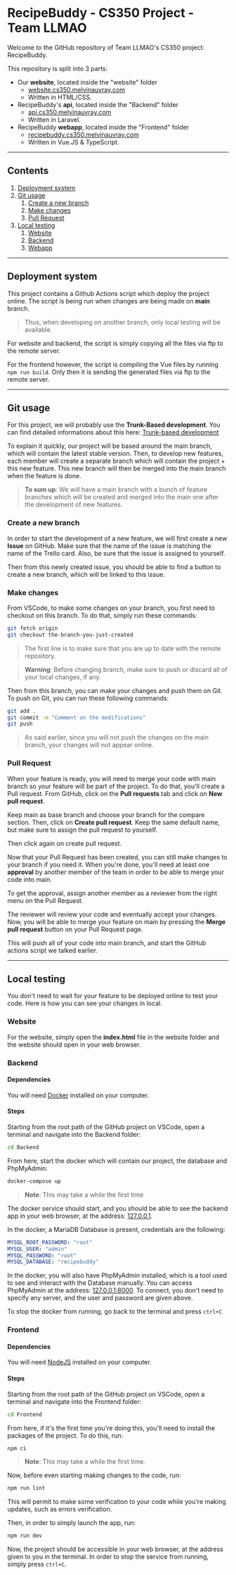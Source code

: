 # RecipeBuddy - CS350 Project - Team LLMAO

Welcome to the GitHub repository of Team LLMAO's CS350 project: RecipeBuddy.

This repository is split into 3 parts:

- Our **website**, located inside the "website" folder
  - [website.cs350.melvinauvray.com](https://www.website.cs350.melvinauvray.com)
  - Written in HTML/CSS.
- RecipeBuddy's **api**, located inside the "Backend" folder
  - [api.cs350.melvinauvray.com](https://www.api.cs350.melvinauvray.com)
  - Written in Laravel.
- RecipeBuddy **webapp**, located inside the "Frontend" folder
  - [recipebuddy.cs350.melvinauvray.com](https://recipebuddy.cs350.melvinauvray.com)
  - Written in Vue.JS & TypeScript.

---

## Contents

1. [Deployment system](#deployment-system)
2. [Git usage](#git-usage)
   1. [Create a new branch](#create-a-new-branch)
   2. [Make changes](#make-changes)
   3. [Pull Request](#pull-request)
3. [Local testing](#local-testing)
   1. [Website](#website)
   2. [Backend](#backend)
   3. [Webapp](#webapp)

---

## Deployment system

This project contains a Github Actions script which deploy the project online.
The script is being run when changes are being made on **main** branch.

> Thus, when developing on another branch, only local testing will be available.

For website and backend, the script is simply copying all the files via ftp to the remote server.

For the frontend however, the script is compiling the Vue files by running `npm run build`. Only then it is sending the generated files via ftp to the remote server.

---

## Git usage

For this project, we will probably use the **Trunk-Based development**. You can find detailed informations about this here: [Trunk-based development](https://www.atlassian.com/continuous-delivery/continuous-integration/trunk-based-development)

To explain it quickly, our project will be based around the main branch, which will contain the latest stable version. Then, to develop new features, each member will create a separate branch which will contain the project + this new feature. This new branch will then be merged into the main branch when the feature is done.

> **To sum up**: We will have a main branch with a bunch of feature branches which will be created and merged into the main one after the development of new features.

### Create a new branch

In order to start the development of a new feature, we will first create a new **Issue** on GitHub. Make sure that the name of the issue is matching the name of the Trello card.
Also, be sure that the issue is assigned to yourself.

Then from this newly created issue, you should be able to find a button to create a new branch, which will be linked to this issue.

### Make changes

From VSCode, to make some changes on your branch, you first need to checkout on this branch. To do that, simply run these commands:

```bash
git fetch origin
git checkout the-branch-you-just-created
```

> The first line is to make sure that you are up to date with the remote repository.

> **Warning**: Before changing branch, make sure to push or discard all of your local changes, if any.

Then from this branch, you can make your changes and push them on Git.
To push on Git, you can run these following commands:

```bash
git add .
git commit -m "Comment on the modifications"
git push
```

> As said earlier, since you will not push the changes on the main branch, your changes will not appear online.

### Pull Request

When your feature is ready, you will need to merge your code with main branch so your feature will be part of the project.
To do that, you'll create a Pull request.
From GitHub, click on the **Pull requests** tab and click on **New pull request**.

Keep main as base branch and choose your branch for the compare section. Then, click on **Create pull request**.
Keep the same default name, but make sure to assign the pull request to yourself.

Then click again on create pull request.

Now that your Pull Request has been created, you can still make changes to your branch if you need it. When you're done, you'll need at least one **approval** by another member of the team in order to be able to merge your code into main.

To get the approval, assign another member as a reviewer from the right menu on the Pull Request.

The reviewer will review your code and eventually accept your changes. Now, you will be able to merge your feature on main by pressing the **Merge pull request** button on your Pull Request page.

This will push all of your code into main branch, and start the GitHub actions script we talked earlier.

---

## Local testing

You don't need to wait for your feature to be deployed online to test your code. Here is how you can see your changes in local.

### Website

For the website, simply open the **index.html** file in the website folder and the website should open in your web browser.

### Backend

#### Dependencies

You will need [Docker](https://www.docker.com/) installed on your computer.

#### Steps

Starting from the root path of the GitHub project on VSCode, open a terminal and navigate into the Backend folder:

```bash
cd Backend
```

From here, start the docker which will contain our project, the database and PhpMyAdmin:

```bash
docker-compose up
```

> **Note**: This may take a while the first time

The docker service should start, and you should be able to see the backend app in your web browser, at the address: [127.0.0.1](127.0.0.1).

In the docker, a MariaDB Database is present, credentials are the following:

```yml
MYSQL_ROOT_PASSWORD: "root"
MYSQL_USER: "admin"
MYSQL_PASSWORD: "root"
MYSQL_DATABASE: "recipebuddy"
```

In the docker, you will also have PhpMyAdmin installed, which is a tool used to see and interact with the Database manually. You can access PhpMyAdmin at the address: [127.0.0.1:8000](127.0.0.1:8000). To connect, you don't need to specify any server, and the user and password are given above.

To stop the docker from running, go back to the terminal and press `ctrl+C`

### Frontend

#### Dependencies

You will need [NodeJS](https://nodejs.org/en/download/) installed on your computer.

#### Steps

Starting from the root path of the GitHub project on VSCode, open a terminal and navigate into the Frontend folder:

```bash
cd Frontend
```

From here, if it's the first time you're doing this, you'll need to install the packages of the project. To do this, run:

```bash
npm ci
```

> **Note**: This may take a while the first time.

Now, before even starting making changes to the code, run:

```bash
npm run lint
```

This will permit to make some verification to your code while you're making updates, such as errors verification.

Then, in order to simply launch the app, run:

```bash
npm run dev
```

Now, the project should be accessible in your web browser, at the address given to you in the terminal.
In order to stop the service from running, simply press `ctrl+C`.
